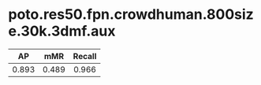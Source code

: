 # poto.res50.fpn.crowdhuman.800size.30k.3dmf.aux

|  AP   |  mMR  |  Recall  |
|:-----:|:-----:|:--------:|
| 0.893 | 0.489 |  0.966   |
